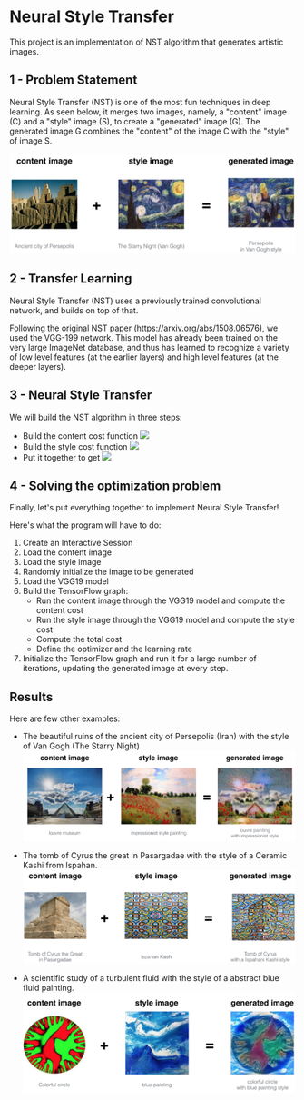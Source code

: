# Neural Style Transfer

This project is an implementation of NST algorithm that generates artistic images.

 ## 1 - Problem Statement

Neural Style Transfer (NST) is one of the most fun techniques in deep learning. As seen below, it merges two images, namely, a "content" image (C) and a "style" image (S), to create a "generated" image (G). The generated image G combines the "content" of the image C with the "style" of image S. 

![Monet](https://github.com/parasgulati8/Convolution-Neural-Network/blob/master/Neural%20Style%20Transfer/images/perspolis_vangogh.png)

## 2 - Transfer Learning

Neural Style Transfer (NST) uses a previously trained convolutional network, and builds on top of that.

Following the original NST paper (https://arxiv.org/abs/1508.06576), we used the VGG-199 network. This model has already been trained on the very large ImageNet database, and thus has learned to recognize a variety of low level features (at the earlier layers) and high level features (at the deeper layers).

## 3 - Neural Style Transfer 

We will build the NST algorithm in three steps:

- Build the content cost function ![](https://render.githubusercontent.com/render/math?math=J_%7Bcontent%7D%28C%2CG%29&mode=inline)
- Build the style cost function ![](https://render.githubusercontent.com/render/math?math=J_%7Bstyle%7D%28S%2CG%29&mode=inline)
- Put it together to get ![](https://render.githubusercontent.com/render/math?math=J%28G%29%20%3D%20%5Calpha%20J_%7Bcontent%7D%28C%2CG%29%20%2B%20%5Cbeta%20J_%7Bstyle%7D%28S%2CG%29&mode=inline)

## 4 - Solving the optimization problem
Finally, let's put everything together to implement Neural Style Transfer!

Here's what the program will have to do:

1. Create an Interactive Session
2. Load the content image 
3. Load the style image
4. Randomly initialize the image to be generated 
5. Load the VGG19 model
7. Build the TensorFlow graph:
    - Run the content image through the VGG19 model and compute the content cost
    - Run the style image through the VGG19 model and compute the style cost
    - Compute the total cost
    - Define the optimizer and the learning rate
8. Initialize the TensorFlow graph and run it for a large number of iterations, updating the generated image at every step.

## Results

Here are few other examples:

- The beautiful ruins of the ancient city of Persepolis (Iran) with the style of Van Gogh (The Starry Night)
![](https://github.com/parasgulati8/Convolution-Neural-Network/blob/master/Neural%20Style%20Transfer/images/louvre_generated.png)

- The tomb of Cyrus the great in Pasargadae with the style of a Ceramic Kashi from Ispahan.
![](https://github.com/parasgulati8/Convolution-Neural-Network/blob/master/Neural%20Style%20Transfer/images/pasargad_kashi.png)

- A scientific study of a turbulent fluid with the style of a abstract blue fluid painting.
![](https://github.com/parasgulati8/Convolution-Neural-Network/blob/master/Neural%20Style%20Transfer/images/circle_abstract.png)
